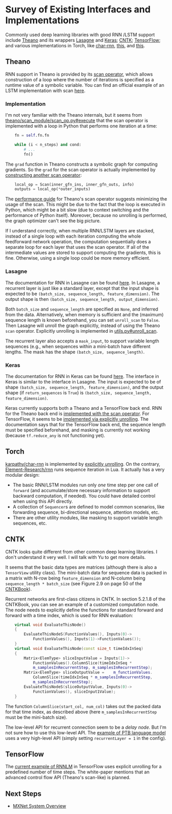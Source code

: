 # Survey of Existing Interfaces and Implementations

Commonly used deep learning libraries with good RNN /LSTM support include [Theano](http://deeplearning.net/software/theano/library/scan.html) and its wrappers [Lasagne](http://lasagne.readthedocs.org/en/latest/modules/layers/recurrent.html) and [Keras](http://keras.io/layers/recurrent/); [CNTK](https://cntk.codeplex.com/); [TensorFlow](https://www.tensorflow.org/versions/master/tutorials/recurrent/index.html); and various implementations in Torch, like [char-rnn](https://github.com/karpathy/char-rnn), [this](https://github.com/Element-Research/rnn), and [this](https://github.com/wojzaremba/lstm).

## Theano

RNN support in Theano is provided by its [scan operator](http://deeplearning.net/software/theano/library/scan.html), which allows construction of a loop where the number of iterations is specified as a runtime value of a symbolic variable. You can find an official example of an LSTM implementation with scan [here](http://deeplearning.net/tutorial/lstm.html).

### Implementation

I'm not very familiar with the Theano internals, but it seems from [theano/scan_module/scan_op.py#execute](https://github.com/Theano/Theano/blob/master/theano/scan_module/scan_op.py#L1225) that the scan operator is implemented with a loop in Python that performs one iteration at a time:

```python
    fn = self.fn.fn

    while (i < n_steps) and cond:
        # ...
        fn()
```

The `grad` function in Theano constructs a symbolic graph for computing gradients. So the `grad` for the scan operator is actually implemented by [constructing another scan operator](https://github.com/Theano/Theano/blob/master/theano/scan_module/scan_op.py#L2527):

```python
    local_op = Scan(inner_gfn_ins, inner_gfn_outs, info)
    outputs = local_op(*outer_inputs)
```

The [performance guide](http://deeplearning.net/software/theano/library/scan.html#optimizing-scan-s-performance) for Theano's scan operator suggests minimizing the usage of the scan. This might be due to the fact that the loop is executed in Python, which might be a bit slow (due to context switching and the performance of Python itself). Moreover, because no unrolling is performed, the graph optimizer can't see the big picture.

If I understand correctly, when multiple RNN/LSTM layers are stacked, instead of a single loop with each iteration computing the whole feedforward network operation, the computation sequentially does a separate loop for each layer that uses the scan operator. If all of the intermediate values are stored to support computing the gradients, this is fine. Otherwise, using a single loop could be more memory efficient.

### Lasagne

The documentation for RNN in Lasagne can be found [here](http://lasagne.readthedocs.org/en/latest/modules/layers/recurrent.html). In Lasagne, a recurrent layer is just like a standard layer, except that the input shape is expected to be `(batch_size, sequence_length, feature_dimension)`. The output shape is then `(batch_size, sequence_length, output_dimension)`.

Both `batch_size` and `sequence_length` are specified as `None`, and inferred from the data. Alternatively, when memory is sufficient and the (maximum) sequence length is known beforehand, you can set `unroll_scan` to `False`. Then Lasagne will unroll the graph explicitly, instead of using the Theano `scan` operator. Explicitly unrolling is implemented in [utils.py#unroll_scan](https://github.com/Lasagne/Lasagne/blob/master/lasagne/utils.py#L340).

The recurrent layer also accepts a `mask_input`, to support variable length sequences (e.g., when sequences within a mini-batch have different lengths. The mask has the shape `(batch_size, sequence_length)`.

### Keras

The documentation for RNN in Keras can be found [here](http://keras.io/layers/recurrent/). The interface in Keras is similar to the interface in Lasagne. The input is expected to be of shape `(batch_size, sequence_length, feature_dimension)`, and the output shape (if `return_sequences` is `True`) is `(batch_size, sequence_length, feature_dimension)`.

Keras currently supports both a Theano and a TensorFlow back end. RNN for the Theano back end is [implemented with the scan operator](https://github.com/fchollet/keras/blob/master/keras/backend/theano_backend.py#L432). For TensorFlow, it seems to be [implemented via explicitly unrolling](https://github.com/fchollet/keras/blob/master/keras/backend/tensorflow_backend.py#L396). The documentation says that for the TensorFlow back end, the sequence length must be specified beforehand, and masking is currently not working (because `tf.reduce_any` is not functioning yet).

## Torch

[karpathy/char-rnn](https://github.com/karpathy/char-rnn) is implemented by [explicitly unrolling](https://github.com/karpathy/char-rnn/blob/master/model/RNN.lua#L15). On the contrary, [Element-Research/rnn](https://github.com/Element-Research/rnn) runs sequence iteration in Lua. It actually has a very modular design:

* The basic RNN/LSTM modules run only *one* time step per one call of `forward` (and accumulate/store necessary information to support backward computation, if needed). You could have detailed control when using this API directly.
* A collection of `Sequencer`s are defined to model common scenarios, like forwarding sequence, bi-directional sequence, attention models, etc.
* There are other utility modules, like masking to support variable length sequences, etc.

## CNTK

CNTK looks quite different from other common deep learning libraries. I don't understand it very well. I will talk with Yu to get more details.

It seems that the basic data types are matrices (although there is also a `TensorView` utility class). The mini-batch data for sequence data is packed in a matrix with N-row being `feature_dimension` and N-column being `sequence_length * batch_size` (see Figure 2.9 on page 50 of the [CNTKBook](http://research.microsoft.com/pubs/226641/CNTKBook-20151201.pdf)).

Recurrent networks are first-class citizens in CNTK. In section 5.2.1.8 of the CNTKBook, you can see an example of a customized computation node. The node needs to explicitly define the functions for standard forward and forward with a time index, which is used for RNN evaluation:

```cpp
    virtual void EvaluateThisNode()
    {
        EvaluateThisNodeS(FunctionValues(), Inputs(0)->
            FunctionValues(), Inputs(1)->FunctionValues());
    }
    virtual void EvaluateThisNode(const size_t timeIdxInSeq)
    {
        Matrix<ElemType> sliceInputValue = Inputs(1)->
            FunctionValues().ColumnSlice(timeIdxInSeq *
            m_samplesInRecurrentStep, m_samplesInRecurrentStep);
        Matrix<ElemType> sliceOutputValue =    m_functionValues.
            ColumnSlice(timeIdxInSeq * m_samplesInRecurrentStep,
            m_samplesInRecurrentStep);
        EvaluateThisNodeS(sliceOutputValue, Inputs(0)->
            FunctionValues(), sliceInput1Value);
    }
```

The function `ColumnSlice(start_col, num_col)` takes out the packed data for that time index, as described above (here `m_samplesInRecurrentStep` must be the mini-batch size).

The low-level API for recurrent connection seem to be a *delay node*. But I'm not sure how to use this low-level API. The [example of PTB language model](https://cntk.codeplex.com/SourceControl/latest#Examples/Text/PennTreebank/Config/rnn.config) uses a very high-level API (simply setting `recurrentLayer = 1` in the config).

## TensorFlow

The [current example of RNNLM](https://www.tensorflow.org/versions/master/tutorials/recurrent/index.html#recurrent-neural-networks) in TensorFlow uses explicit unrolling for a predefined number of time steps. The white-paper mentions that an advanced control flow API (Theano's scan-like) is planned.

## Next Steps

* [MXNet System Overview](http://mxnet.io/architecture/overview.html)
